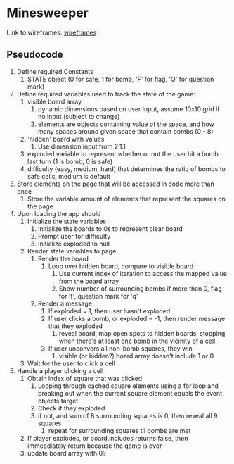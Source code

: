# Minesweeper

Link to wireframes: [wireframes](wireframes.png)

## Pseudocode

1. Define required Constants
    1. STATE object (0 for safe, 1 for bomb, 'F' for flag, 'Q' for question mark)
2. Define required variables used to track the state of the game:
    1. visible board array
        1. dynamic dimensions based on user input, assume 10x10 grid if no input (subject to change)
        2. elements are objects containing value of the space, and how many spaces around given space that contain bombs (0 - 8)
    2. 'hidden' board with values
        1. Use dimension input from 2.1.1
    3. exploded variable to represent whether or not the user hit a bomb last turn (1 is bomb, 0 is safe)
    4. difficulty (easy, medium, hard) that determines the ratio of bombs to safe cells, medium is default
3. Store elements on the page that will be accessed in code more than once
    1. Store the variable amount of elements that represent the squares on the page
4. Upon loading the app should
    1. Initialize the state variables
        1. Initialize the boards to 0s to represent clear board
        2. Prompt user for difficulty
        3. Initialize exploded to null
    2. Render state variables to page
        1. Render the board
            1. Loop over hidden board, compare to visible board
                1. Use current index of iteration to access the mapped value from the board array
                2. Show number of surrounding bombs if more than 0, flag for 'f', question mark for 'q'
        2. Render a message
            1. If exploded = 1, then user hasn't exploded
            2. If user clicks a bomb, or exploded = -1, then render message that they exploded
                1. reveal board, map open spots to hidden boards, stopping when there's at least one bomb in the vicinity of a cell
            3. If user unconvers all non-bomb squares, they win
                1. visible (or hidden?) board array doesn't include 1 or 0
    3. Wait for the user to click a cell
5. Handle a player clicking a cell
    1. Obtain index of square that was clicked
        1. Looping through cached square elements using a for loop and breaking out when the current square element equals the event objects target
        2. Check if they exploded
        3. if not, and sum of 8 surrounding squares is 0, then reveal all 9 squares
            1. repeat for surrounding squares til bombs are met
    2. If player explodes, or board.includes returns false, then immeadiately return because the game is over
    3. update board array with 0?